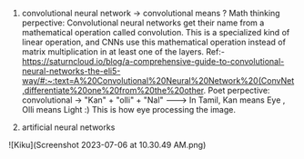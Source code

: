 1. convolutional neural network -> 
convolutional means ?
Math thinking perpective:
Convolutional neural networks get their name from a mathematical operation called convolution. This is a specialized kind of linear operation, and CNNs use this mathematical operation instead of matrix multiplication in at least one of the layers.
Ref:- https://saturncloud.io/blog/a-comprehensive-guide-to-convolutional-neural-networks-the-eli5-way/#:~:text=A%20Convolutional%20Neural%20Network%20(ConvNet,differentiate%20one%20from%20the%20other.
Poet perpective:
convolutional -> "Kan" + "olli" + "Nal"  ---> In Tamil, Kan means Eye , Olli means Light :) This is how eye processing the image.



2. artificial neural networks

![Kiku](Screenshot 2023-07-06 at 10.30.49 AM.png)

